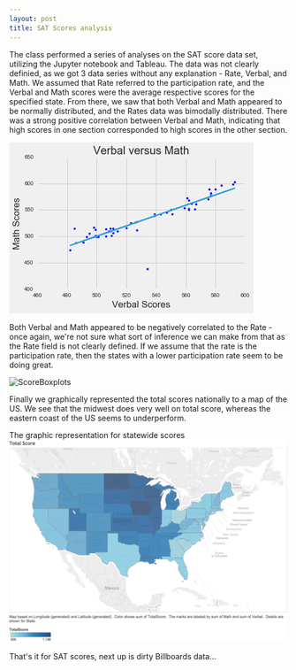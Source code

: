 ```yaml
---
layout: post
title: SAT Scores analysis
---
```


The class performed a series of analyses on the SAT score data set, utilizing the Jupyter notebook and Tableau.  The data was not clearly definied, as we got 3 data series without any explanation - Rate, Verbal, and Math.  We assumed that Rate referred to the participation rate, and the Verbal and Math scores were the average respective scores for the specified state.  From there, we saw that both Verbal and Math appeared to be normally distributed, and the Rates data was bimodally distributed.  There was a strong positive correlation between Verbal and Math, indicating that high scores in one section corresponded to high scores in the other section.  

![VerbalMathScores](../images/VerbalMath.png)

Both Verbal and Math appeared to be negatively correlated to the Rate - once again, we're not sure what sort of inference we can make from that as the Rate field is not clearly defined.  If we assume that the rate is the participation rate, then the states with a lower participation rate seem to be doing great.  

![ScoreBoxplots](../images/BoxScore.png)

Finally we graphically represented the total scores nationally to a map of the US.  We see that the midwest does very well on total score, whereas the eastern coast of the US seems to underperform.  

The graphic representation for statewide scores 
![USmapScores](../images/TotalScore.png)

That's it for SAT scores, next up is dirty Billboards data...  